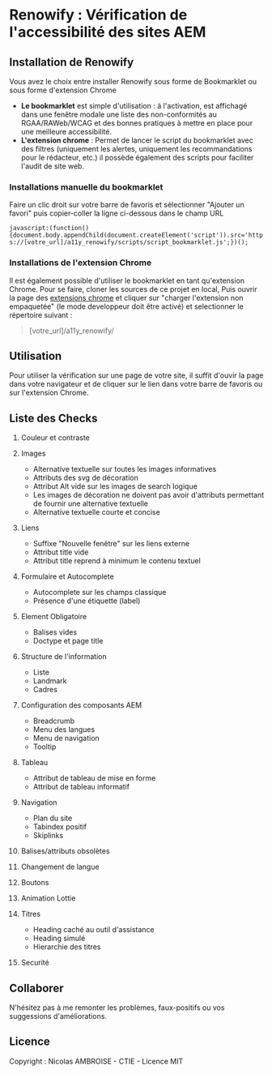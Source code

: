# Renowify : Vérification de l'accessibilité des sites AEM

## Installation de Renowify

Vous avez le choix entre installer Renowify sous forme de Bookmarklet ou sous forme d'extension Chrome

- **Le bookmarklet** est simple d'utilisation : à l'activation, est affichagé dans une fenêtre modale une liste des non-conformités au RGAA/RAWeb/WCAG et des bonnes pratiques à mettre en place pour une meilleure accessibilité.
- **L'extension chrome** : Permet de lancer le script du bookmarklet avec des filtres (uniquement les alertes, uniquement les recommandations pour le rédacteur, etc.) il possède également des scripts pour faciliter l'audit de site web.

### Installations manuelle du bookmarklet

Faire un clic droit sur votre barre de favoris et sélectionner "Ajouter un favori" puis copier-coller la ligne ci-dessous dans le champ URL

`javascript:(function(){document.body.appendChild(document.createElement('script')).src='https://[votre_url]/a11y_renowify/scripts/script_bookmarklet.js';})();`

### Installations de l'extension Chrome

Il est également possible d'utiliser le bookmarklet en tant qu'extension Chrome. Pour se faire, cloner les sources de ce projet en local, Puis ouvrir la page des [extensions chrome](chrome://extensions/) et cliquer sur "charger l'extension non empaquetée" (le mode developpeur doit être activé) et selectionner le répertoire suivant :

> [votre_url]/a11y_renowify/

## Utilisation

Pour utiliser la vérification sur une page de votre site, il suffit d'ouvir la page dans votre navigateur et de cliquer sur le lien dans votre barre de favoris ou sur l'extension Chrome.

## Liste des Checks

1. Couleur et contraste
2. Images
   - Alternative textuelle sur toutes les images informatives
   - Attributs des svg de décoration
   - Attribut Alt vide sur les images de search logique
   - Les images de décoration ne doivent pas avoir d'attributs permettant de fournir une alternative textuelle
   - Alternative textuelle courte et concise
3. Liens
   - Suffixe "Nouvelle fenêtre" sur les liens externe
   - Attribut title vide
   - Attribut title reprend à minimum le contenu textuel
4. Formulaire et Autocomplete
   - Autocomplete sur les champs classique
   - Présence d'une étiquette (label)
5. Element Obligatoire
   - Balises vides
   - Doctype et page title
6. Structure de l'information
   - Liste
   - Landmark
   - Cadres
7. Configuration des composants AEM

   - Breadcrumb
   - Menu des langues
   - Menu de navigation
   - Tooltip

8. Tableau
   - Attribut de tableau de mise en forme
   - Attribut de tableau informatif
9. Navigation
   - Plan du site
   - Tabindex positif
   - Skiplinks
10. Balises/attributs obsolètes
11. Changement de langue
12. Boutons
13. Animation Lottie
14. Titres
    - Heading caché au outil d'assistance
    - Heading simulé
    - Hierarchie des titres
15. Securité

## Collaborer

N'hésitez pas à me remonter les problèmes, faux-positifs ou vos suggessions d'améliorations.

## Licence

Copyright : Nicolas AMBROISE - CTIE - Licence MIT
